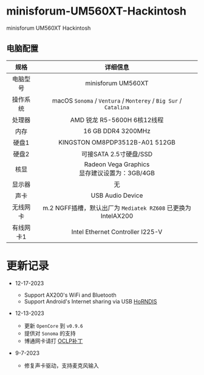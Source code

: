# minisforum-UM560XT-Hackintosh
minisforum UM560XT Hackintosh

## 电脑配置

|   规格    |                           详细信息                           |
| :-------: | :----------------------------------------------------------: |
| 电脑型号  |                      minisforum UM560XT                      |
| 操作系统  | macOS `Sonoma` / `Ventura` /  `Monterey` / `Big Sur` / `Catalina` |
|  处理器   |                 AMD 锐龙 R5-5600H 6核12线程                  |
|   内存    |                      16 GB DDR4 3200MHz                      |
|   硬盘1   |                KINGSTON OM8PDP3512B-A01 512GB                |
|   硬盘2   |                    可接SATA 2.5寸硬盘/SSD                    |
|   核显    |      Radeon Vega Graphics<br />显存建议设置为：3GB/4GB       |
|  显示器   |                              无                              |
|   声卡    |                       USB Audio Device                       |
| 无线网卡  | m.2 NGFF插槽，默认出厂为 `Mediatek RZ608` 已更换为 IntelAX200 |
| 有线网卡1 |               Intel Ethernet Controller I225-V               |

# 更新记录

- 12-17-2023
  - Support AX200's WiFi and Bluetooth
  - Support Android's Internet sharing via USB [HoRNDIS](https://github.com/jwise/HoRNDIS)

- 12-13-2023

  - 更新 `OpenCore` 到 `v0.9.6`
  - 提供对 `Sonoma` 的支持
  - 博通网卡请打 [OCLP补丁](https://blog.daliansky.net/OCLP.html)
  
- 9-7-2023

  - 修复声卡驱动，支持麦克风输入

  
